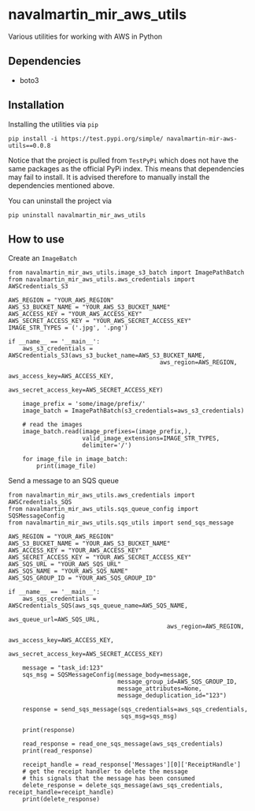 # navalmartin_mir_aws_utils

Various utilities for working with AWS in Python


## Dependencies

- boto3

## Installation

Installing the utilities via ```pip```

```
pip install -i https://test.pypi.org/simple/ navalmartin-mir-aws-utils==0.0.8
```

Notice that the project is pulled from ```TestPyPi``` which does not have the same packages
as the official PyPi index. This means that dependencies may fail to install. It is advised therefore
to manually install the dependencies mentioned above.

You can uninstall the project via

```
pip uninstall navalmartin_mir_aws_utils
```

## How to use

Create an ```ImageBatch```

```
from navalmartin_mir_aws_utils.image_s3_batch import ImagePathBatch
from navalmartin_mir_aws_utils.aws_credentials import AWSCredentials_S3

AWS_REGION = "YOUR_AWS_REGION"
AWS_S3_BUCKET_NAME = "YOUR_AWS_S3_BUCKET_NAME"
AWS_ACCESS_KEY = "YOUR_AWS_ACCESS_KEY"
AWS_SECRET_ACCESS_KEY = "YOUR_AWS_SECRET_ACCESS_KEY"
IMAGE_STR_TYPES = ('.jpg', '.png')

if __name__ == '__main__':
    aws_s3_credentials = AWSCredentials_S3(aws_s3_bucket_name=AWS_S3_BUCKET_NAME,
                                           aws_region=AWS_REGION,
                                           aws_access_key=AWS_ACCESS_KEY,
                                           aws_secret_access_key=AWS_SECRET_ACCESS_KEY)

    image_prefix = 'some/image/prefix/'
    image_batch = ImagePathBatch(s3_credentials=aws_s3_credentials)

    # read the images
    image_batch.read(image_prefixes=(image_prefix,),
                     valid_image_extensions=IMAGE_STR_TYPES,
                     delimiter='/')

    for image_file in image_batch:
        print(image_file)
```

Send a message to an SQS queue

```
from navalmartin_mir_aws_utils.aws_credentials import AWSCredentials_SQS
from navalmartin_mir_aws_utils.sqs_queue_config import SQSMessageConfig
from navalmartin_mir_aws_utils.sqs_utils import send_sqs_message

AWS_REGION = "YOUR_AWS_REGION"
AWS_S3_BUCKET_NAME = "YOUR_AWS_S3_BUCKET_NAME"
AWS_ACCESS_KEY = "YOUR_AWS_ACCESS_KEY"
AWS_SECRET_ACCESS_KEY = "YOUR_AWS_SECRET_ACCESS_KEY"
AWS_SQS_URL = "YOUR_AWS_SQS_URL"
AWS_SQS_NAME = "YOUR_AWS_SQS_NAME"
AWS_SQS_GROUP_ID = "YOUR_AWS_SQS_GROUP_ID"

if __name__ == '__main__':
    aws_sqs_credentials = AWSCredentials_SQS(aws_sqs_queue_name=AWS_SQS_NAME,
                                             aws_queue_url=AWS_SQS_URL,
                                             aws_region=AWS_REGION,
                                             aws_access_key=AWS_ACCESS_KEY,
                                             aws_secret_access_key=AWS_SECRET_ACCESS_KEY)

    message = "task_id:123"
    sqs_msg = SQSMessageConfig(message_body=message,
                               message_group_id=AWS_SQS_GROUP_ID,
                               message_attributes=None,
                               message_deduplication_id="123")
    
    response = send_sqs_message(sqs_credentials=aws_sqs_credentials,
                                sqs_msg=sqs_msg)

    print(response)

    read_response = read_one_sqs_message(aws_sqs_credentials)
    print(read_response)

    receipt_handle = read_response['Messages'][0]['ReceiptHandle']
    # get the receipt handler to delete the message
    # this signals that the message has been consumed
    delete_response = delete_sqs_message(aws_sqs_credentials, receipt_handle=receipt_handle)
    print(delete_response)
```




